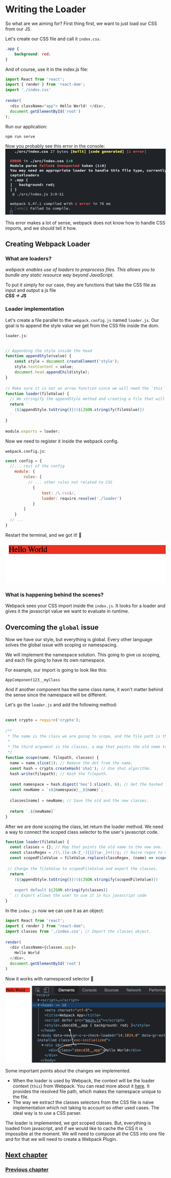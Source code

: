 # Writing the Loader

So what are we aiming for?
First thing first, we want to just load our CSS from our JS.

Let's create our CSS file and call it `index.css`.
```css
.app {
	background: red;
}
```

And of course, use it in the index.js file:
```js
import React from 'react';
import { render } from 'react-dom';
import './index.css'

render(
  <div className="app"> Hello World! </div>,
  document.getElementById('root')
);
```

Run our application:
```bash
npm run serve
```

Now you probably see this error in the console:
![Error](./assets/failed-to-load-css-error.png)

This error makes a lot of sense, webpack does not know how to handle CSS imports, and we should tell it how.

## Creating Webpack Loader

### What are loaders?

*webpack enables use of loaders to preprocess files. This allows you to bundle any static resource way beyond JavaScript.*

To put it simply for our case, they are functions that take the CSS file as input and output a js file\
_**CSS -> JS**_

### Loader implementation

Let's create a file parallel to the `webpack.config.js` named `loader.js`.
Our goal is to append the style value we get from the CSS file inside the dom.

`loader.js`:
```js

// Appending the style inside the head
function appendStyle(value) {
    const style = document.createElement('style');
    style.textContent = value;
    document.head.appendChild(style);
}

// Make sure it is not an arrow function since we will need the `this` context of webpack
function loader(fileValue) {
  // We stringify the appendStyle method and creating a file that will invoked with the css file value in run time
  return `
    (${appendStyle.toString()})(${JSON.stringify(fileValue)})
  `
}

module.exports = loader;
```

Now we need to register it inside the webpack config.

`webpack.config.js`:
```js
const config = {
  //... rest of the config
    module: {
        rules: [
          // ... other rules not related to CSS
            {
                test: /\.css$/,
                loader: require.resolve('./loader')
            }
        ]
    }
  // ...
}
```

Restart the terminal, and we got it! 🎊

![Loader success](./assets/loader-out-result.png)


### What is happening behind the scenes?

Webpack sees your CSS import inside the `index.js`. It looks for a loader and gives it the javascript value we want to evaluate in runtime.

## Overcoming the `global` issue

Now we have our style, but everything is global.
Every other language solves the global issue with scoping or namespacing.

We will implement the namespace solution.
This going to give us scoping, and each file going to have its own namespace.

For example, our import is going to look like this:
```
AppComponent123__myClass
```

And if another component has the same class name, it won't matter behind the sense since the namespace will be different.

Let's go the `loader.js` and add the following method:
```js

const crypto = require('crypto');

/**
 * The name is the class we are going to scope, and the file path is the value we are going to for the namespacing.
 * 
 * The third argument is the classes, a map that points the old name to the new one.
 */
function scope(name, filepath, classes) {
  name = name.slice(1); // Remove the dot from the name.
  const hash = crypto.createHash('sha1'); // Use sha1 algorithm.
  hash.write(filepath); // Hash the filepath.
  
  const namespace = hash.digest('hex').slice(0, 6); // Get the hashed filepath.
  const newName = `s${namespace}__${name}`;

  classes[name] = newName; // Save the old and the new classes.

  return `.${newName}`
}
```

After we are done scoping the class, let return the loader method.
We need a way to connect the scoped class selector to the user's javascript code.

```js
function loader(fileValue) {
  const classes = {}; // Map that points the old name to the new one.
  const classRegex = /(\.([a-zA-Z_-]{1}[\w-_]+))/g; // Naive regex to match everything that start with dot.
  const scopedFileValue = fileValue.replace(classRegex, (name) => scope(name, this.resourcePath, classes)); // Replace the old class with the new one and add it to the classes object

 // Change the fileValue to scopedFileValue and export the classes.
  return `
    (${appendStyle.toString()})(${JSON.stringify(scopedFileValue)})

    export default ${JSON.stringify(classes)}
  ` // Export allows the user to use it in his javascript code
}
```

In the `index.js` now we can use it as an object:

```js
import React from 'react';
import { render } from "react-dom";
import classes from './index.css'; // Import the classes object.

render(
  <div className={classes.app}>
    Hello World
  </div>,
  document.getElementById('root')
)
```

Now it works with namespaced selector 🎉

![Class with namespaced selector](./assets/loader-namespaced-selector.png)

Some important points about the changes we implemented.

* When the loader is used by Webpack, the context will be the loader context (`this`) from Webpack. You can read more about it [here](https://webpack.js.org/api/loaders/). It provides the resolved file path, which makes the namespace unique to the file.
* The way we extract the classes selectors from the CSS file is naive implementation which not taking to account so other used cases. The ideal way is to use a CSS parser.

The loader is implemented, we got scoped classes.
But, everything is loaded from javascript, and if we would like to cache the CSS it is impossible at the moment.
We will need to compose all the CSS into one file and for that we will need to create a Webpack Plugin.

## [Next chapter](./css-plugin.md)
### [Previous chapter](./setup-the-solution.md)
